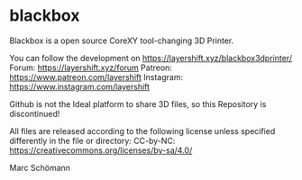 # blackbox
Blackbox is a open source CoreXY tool-changing 3D Printer.

You can follow the development on https://layershift.xyz/blackbox3dprinter/
Forum: https://layershift.xyz/forum
Patreon: https://www.patreon.com/layershift
Instagram: https://www.instagram.com/layershift

Github is not the Ideal platform to share 3D files, so this Repository is discontinued! 

All files are released according to the following license unless specified differently in the file or directory: CC-by-NC: https://creativecommons.org/licenses/by-sa/4.0/

Marc Schömann
